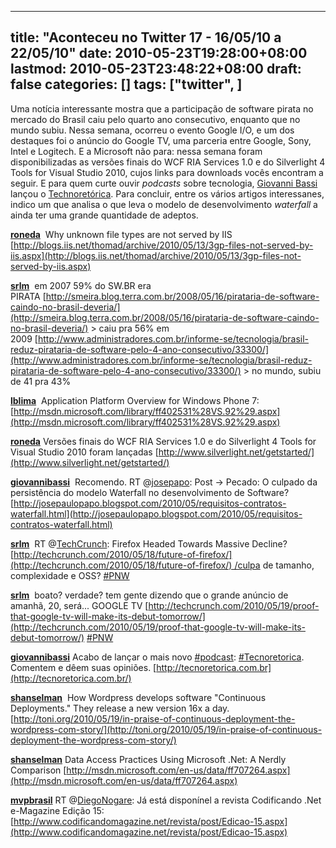 
---
title: "Aconteceu no Twitter 17 - 16/05/10 a 22/05/10"
date: 2010-05-23T19:28:00+08:00
lastmod: 2010-05-23T23:48:22+08:00
draft: false
categories: []
tags: ["twitter", ]
---


Uma notícia interessante mostra que a participação de software pirata no mercado do Brasil caiu pelo quarto ano consecutivo, enquanto que no mundo subiu. Nessa semana, ocorreu o evento Google I/O, e um dos destaques foi o anúncio do Google TV, uma parceria entre Google, Sony, Intel e Logitech. E a Microsoft não para: nessa semana foram disponibilizadas as versões finais do WCF RIA Services 1.0 e do Silverlight 4 Tools for Visual Studio 2010, cujos links para downloads vocês encontram a seguir. E para quem curte ouvir *podcasts* sobre tecnologia, [Giovanni Bassi](http://www.giovannibassi.com/) lançou o [Technoretórica](http://tecnoretorica.com.br/ "Technoretórica"). Para concluir, entre os vários artigos interessanes, indico um que analisa o que leva o modelo de desenvolvimento *waterfall* a ainda ter uma grande quantidade de adeptos.

<span class="status-body"><span class="status-content">**[roneda](http://twitter.com/roneda)**  <span class="entry-content">Why unknown file types are not served by IIS [http://blogs.iis.net/thomad/archive/2010/05/13/3gp-files-not-served-by-iis.aspx](http://blogs.iis.net/thomad/archive/2010/05/13/3gp-files-not-served-by-iis.aspx)</span></span></span>

<span class="status-body"><span class="status-content"><span class="entry-content"><span class="status-body"><span class="status-content">**[srlm](http://twitter.com/srlm)**  <span class="entry-content">em 2007 59% do SW.BR era PIRATA [http://smeira.blog.terra.com.br/2008/05/16/pirataria-de-software-caindo-no-brasil-deveria/](http://smeira.blog.terra.com.br/2008/05/16/pirataria-de-software-caindo-no-brasil-deveria/) > caiu pra 56% em 2009 [http://www.administradores.com.br/informe-se/tecnologia/brasil-reduz-pirataria-de-software-pelo-4-ano-consecutivo/33300/](http://www.administradores.com.br/informe-se/tecnologia/brasil-reduz-pirataria-de-software-pelo-4-ano-consecutivo/33300/) > no mundo, subiu de 41 pra 43%</span></span></span></span></span></span>

<span class="status-body"><span class="status-content"><span class="entry-content"><span class="status-body"><span class="status-content"><span class="entry-content"><span class="status-body"><span class="status-content">**[lblima](http://twitter.com/lblima)**  <span class="entry-content">Application Platform Overview for Windows Phone 7: [http://msdn.microsoft.com/library/ff402531%28VS.92%29.aspx](http://msdn.microsoft.com/library/ff402531%28VS.92%29.aspx)</span></span></span></span></span></span></span></span></span>

<span class="status-body"><span class="status-content"><span class="entry-content"><span class="status-body"><span class="status-content"><span class="entry-content"><span class="status-body"><span class="status-content"><span class="entry-content"><span class="status-body"><span class="status-content">**[roneda](http://twitter.com/roneda)** <span class="entry-content">Versões finais do WCF RIA Services 1.0 e do Silverlight 4 Tools for Visual Studio 2010 foram lançadas [http://www.silverlight.net/getstarted/](http://www.silverlight.net/getstarted/)</span></span></span></span></span></span></span></span></span></span></span></span>

<span class="status-body"><span class="status-content"><span class="entry-content"><span class="status-body"><span class="status-content"><span class="entry-content"><span class="status-body"><span class="status-content"><span class="entry-content"><span class="status-body"><span class="status-content"><span class="entry-content"><span class="status-body"><span class="status-content">**[giovannibassi](http://twitter.com/giovannibassi)**  <span class="entry-content">Recomendo. RT @[josepapo](http://twitter.com/josepapo): Post -> Pecado: O culpado da persistência do modelo Waterfall no desenvolvimento de Software? [http://josepaulopapo.blogspot.com/2010/05/requisitos-contratos-waterfall.html](http://josepaulopapo.blogspot.com/2010/05/requisitos-contratos-waterfall.html)</span></span></span></span></span></span></span></span></span></span></span></span></span></span></span>

<span class="status-body"><span class="status-content"><span class="entry-content"><span class="status-body"><span class="status-content"><span class="entry-content"><span class="status-body"><span class="status-content"><span class="entry-content"><span class="status-body"><span class="status-content"><span class="entry-content"><span class="status-body"><span class="status-content"><span class="entry-content"><span class="status-body"><span class="status-content">**[srlm](http://twitter.com/srlm)**  <span class="entry-content">RT @[TechCrunch](http://twitter.com/TechCrunch): Firefox Headed Towards Massive Decline? [http://techcrunch.com/2010/05/18/future-of-firefox/](http://techcrunch.com/2010/05/18/future-of-firefox/) /culpa de tamanho, complexidade e OSS? [#PNW](http://twitter.com/search?q=%23PNW "#PNW")</span></span></span></span></span></span></span></span></span></span></span></span></span></span></span></span></span></span>

<span class="status-body"><span class="status-content"><span class="entry-content"><span class="status-body"><span class="status-content"><span class="entry-content"><span class="status-body"><span class="status-content"><span class="entry-content"><span class="status-body"><span class="status-content"><span class="entry-content"><span class="status-body"><span class="status-content"><span class="entry-content"><span class="status-body"><span class="status-content"><span class="entry-content"><span class="status-body"><span class="status-content">**[srlm](http://twitter.com/srlm)**  <span class="entry-content">boato? verdade? tem gente dizendo que o grande anúncio de amanhã, 20, será... GOOGLE TV [http://techcrunch.com/2010/05/19/proof-that-google-tv-will-make-its-debut-tomorrow/](http://techcrunch.com/2010/05/19/proof-that-google-tv-will-make-its-debut-tomorrow/) [#PNW](http://twitter.com/search?q=%23PNW "#PNW")</span></span></span></span></span></span></span></span></span></span></span></span></span></span></span></span></span></span></span></span></span>

<span class="status-body"><span class="status-content"><span class="entry-content"><span class="status-body"><span class="status-content"><span class="entry-content"><span class="status-body"><span class="status-content"><span class="entry-content"><span class="status-body"><span class="status-content"><span class="entry-content"><span class="status-body"><span class="status-content"><span class="entry-content"><span class="status-body"><span class="status-content"><span class="entry-content"><span class="status-body"><span class="status-content"><span class="entry-content"><span class="status-body"><span class="status-content">**[giovannibassi](http://twitter.com/giovannibassi)** <span class="entry-content">Acabo de lançar o mais novo [#podcast](http://twitter.com/search?q=%23podcast "#podcast"): [#Tecnoretorica](http://twitter.com/search?q=%23Tecnoretorica "#Tecnoretorica"). Comentem e dêem suas opiniões. [http://tecnoretorica.com.br](http://tecnoretorica.com.br/)</span></span></span></span></span></span></span></span></span></span></span></span></span></span></span></span></span></span></span></span></span></span></span></span>

<span class="status-body"><span class="status-content"><span class="entry-content"><span class="status-body"><span class="status-content"><span class="entry-content"><span class="status-body"><span class="status-content"><span class="entry-content"><span class="status-body"><span class="status-content"><span class="entry-content"><span class="status-body"><span class="status-content"><span class="entry-content"><span class="status-body"><span class="status-content"><span class="entry-content"><span class="status-body"><span class="status-content"><span class="entry-content"><span class="status-body"><span class="status-content"><span class="entry-content"><span class="status-body"><span class="status-content">**[shanselman](http://twitter.com/shanselman)**  <span class="entry-content">How Wordpress develops software "Continuous Deployments." They release a new version 16x a day. [http://toni.org/2010/05/19/in-praise-of-continuous-deployment-the-wordpress-com-story/](http://toni.org/2010/05/19/in-praise-of-continuous-deployment-the-wordpress-com-story/)</span></span></span></span></span></span></span></span></span></span></span></span></span></span></span></span></span></span></span></span></span></span></span></span></span></span></span>

<span class="status-body"><span class="status-content"><span class="entry-content"><span class="status-body"><span class="status-content"><span class="entry-content"><span class="status-body"><span class="status-content"><span class="entry-content"><span class="status-body"><span class="status-content"><span class="entry-content"><span class="status-body"><span class="status-content"><span class="entry-content"><span class="status-body"><span class="status-content"><span class="entry-content"><span class="status-body"><span class="status-content"><span class="entry-content"><span class="status-body"><span class="status-content"><span class="entry-content"><span class="status-body"><span class="status-content"><span class="entry-content"><span class="status-body"><span class="status-content"><span class="entry-content"><span class="status-body"><span class="status-content">**[shanselman](http://twitter.com/shanselman)** <span class="entry-content">Data Access Practices Using Microsoft .Net: A Nerdly Comparison [http://msdn.microsoft.com/en-us/data/ff707264.aspx](http://msdn.microsoft.com/en-us/data/ff707264.aspx)</span></span></span></span></span></span></span></span></span></span></span></span></span></span></span></span></span></span></span></span></span></span></span></span></span></span></span></span></span></span></span></span></span>

<span class="status-body"><span class="status-content"><span class="entry-content"><span class="status-body"><span class="status-content"><span class="entry-content"><span class="status-body"><span class="status-content"><span class="entry-content"><span class="status-body"><span class="status-content"><span class="entry-content"><span class="status-body"><span class="status-content"><span class="entry-content"><span class="status-body"><span class="status-content"><span class="entry-content"><span class="status-body"><span class="status-content"><span class="entry-content"><span class="status-body"><span class="status-content"><span class="entry-content"><span class="status-body"><span class="status-content"><span class="entry-content"><span class="status-body"><span class="status-content"><span class="entry-content"><span class="status-body"><span class="status-content"><span class="entry-content"><span class="status-body"><span class="status-content">**[mvpbrasil](http://twitter.com/mvpbrasil)** <span class="entry-content">RT @[DiegoNogare](http://twitter.com/DiegoNogare): Já está disponínel a revista Codificando .Net e-Magazine Edição 15: [http://www.codificandomagazine.net/revista/post/Edicao-15.aspx](http://www.codificandomagazine.net/revista/post/Edicao-15.aspx)</span></span></span></span></span></span></span></span></span></span></span></span></span></span></span></span></span></span></span></span></span></span></span></span></span></span></span></span></span></span></span></span></span></span></span></span>

